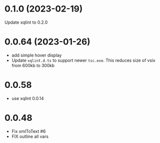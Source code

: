 # 0.1.0 (2023-02-19)
Update xqlint to 0.2.0

# 0.0.64 (2023-01-26)
* add simple hover display
* Update `xqlint.d.ts` to support newer `tsc.exe`. This reduces size of vsix from 600kb to 300kb

# 0.0.58
* use xqlint 0.0.14

# 0.0.48
* Fix xmlToText #6
* FIX outline all vars

